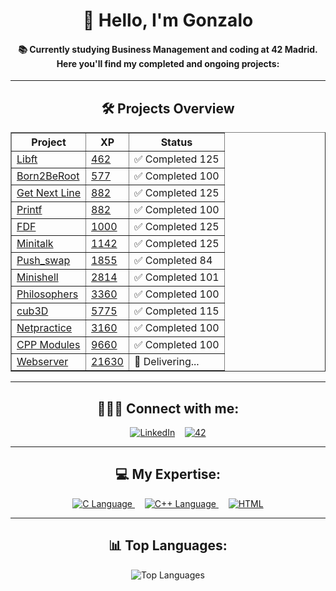 <div align="center">
  <h1>👋 Hello, I'm Gonzalo</h1>
  <h4>📚 Currently studying Business Management and coding at 42 Madrid. Here you'll find my completed and ongoing projects:</h4>
  <hr>
  
  <h2>🛠️ Projects Overview</h2>
  <table border="1" cellspacing="0" cellpadding="5">
    <thead>
      <tr>
        <th>Project</th>
        <th>XP</th>
        <th>Status</th>
      </tr>
    </thead>
    <tbody>
      <tr>
        <td><a href="https://github.com/titogf/Libft">Libft</a></td>
        <td><a href="https://projects.intra.42.fr/projects/42cursus-libft">462</a></td>
        <td>✅ Completed 125</td>
      </tr>
      <tr>
        <td><a href="https://github.com/titogf/Born2BeRoot">Born2BeRoot</a></td>
        <td><a href="https://projects.intra.42.fr/projects/born2beroot">577</a></td>
        <td>✅ Completed 100</td>
      </tr>
      <tr>
        <td><a href="https://github.com/titogf/Get_Next_Line">Get Next Line</a></td>
        <td><a href="https://projects.intra.42.fr/projects/42cursus-get_next_line">882</a></td>
        <td>✅ Completed 125</td>
      </tr>
      <tr>
        <td><a href="https://github.com/titogf/Ft_printf">Printf</a></td>
        <td><a href="https://projects.intra.42.fr/projects/42cursus-ft_printf">882</a></td>
        <td>✅ Completed 100</td>
      </tr>
      <tr>
        <td><a href="https://github.com/titogf/Fdf">FDF</a></td>
        <td><a href="https://projects.intra.42.fr/projects/42cursus-fdf">1000</a></td>
        <td>✅ Completed 125</td>
      </tr>
      <tr>
        <td><a href="https://github.com/titogf/Minitalk">Minitalk</a></td>
        <td><a href="https://projects.intra.42.fr/projects/minitalk">1142</a></td>
        <td>✅ Completed 125</td>
      </tr>
      <tr>
        <td><a href="https://github.com/titogf/push_swap">Push_swap</a></td>
        <td><a href="https://projects.intra.42.fr/projects/42cursus-push_swap">1855</a></td>
        <td>✅ Completed 84</td>
      </tr>
      <tr>
        <td><a href="https://github.com/titogf/minishell">Minishell</a></td>
        <td><a href="https://projects.intra.42.fr/projects/42cursus-minishell">2814</a></td>
        <td>✅ Completed 101</td>
      </tr>
      <tr>
        <td><a href="https://github.com/titogf/Philosophers">Philosophers</a></td>
        <td><a href="https://projects.intra.42.fr/projects/42cursus-philosophers">3360</a></td>
        <td>✅ Completed 100</td>
      </tr>
      <tr>
        <td><a href="https://github.com/titogf/cub3D">cub3D</a></td>
        <td><a href="https://projects.intra.42.fr/projects/cub3d">5775</a></td>
        <td>✅ Completed 115</td>
      </tr>
      <tr>
        <td><a href="https://github.com/titogf/netpractice">Netpractice</a></td>
        <td><a href="https://projects.intra.42.fr/netpractice/gfernand">3160</a></td>
        <td>✅ Completed 100</td>
      </tr>
      <tr>
        <td><a href="https://github.com/titogf/cpp">CPP Modules</a></td>
        <td><a href="https://projects.intra.42.fr/projects/cpp-module-04">9660</a></td>
        <td>✅ Completed 100</td>
      </tr>
      <tr>
        <td><a href="https://github.com/mhernangilp/webserv/">Webserver</a></td>
        <td><a href="https://projects.intra.42.fr/projects/webserv">21630</a></td>
        <td>🔄 Delivering...</td>
      </tr>
    </tbody>
  </table>

  <hr>

  <h2>👨🏽‍💻 Connect with me:</h2>
  <a href="https://www.linkedin.com/in/gonzalo-fern%C3%A1ndez-alonso-b06690230/"><img src="https://img.icons8.com/color/48/000000/linkedin.png" alt="LinkedIn"/></a>&nbsp;&nbsp;&nbsp;
  <a href="https://profile.intra.42.fr/"><img src="https://img.icons8.com/color/48/000000/42.png" alt="42"/></a>

  <hr>

  <h2>💻 My Expertise:</h2>
  <a href="https://en.wikipedia.org/wiki/C_(programming_language)" target="_blank">
    <img src="https://img.icons8.com/color/48/000000/c-programming.png" alt="C Language"/>
  </a>&nbsp;&nbsp;&nbsp;
  <a href="https://en.wikipedia.org/wiki/C%2B%2B" target="_blank">
    <img src="https://img.icons8.com/color/48/000000/c-plus-plus-logo.png" alt="C++ Language"/>
  </a>&nbsp;&nbsp;&nbsp;
  <a href="https://en.wikipedia.org/wiki/HTML" target="_blank">
    <img src="https://img.icons8.com/color/48/000000/html-5.png" alt="HTML"/>
  </a>

  <hr>

  <h2>📊 Top Languages:</h2>
  <img src="https://github-readme-stats.vercel.app/api/top-langs/?username=titogf&layout=compact" alt="Top Languages">
</div>

